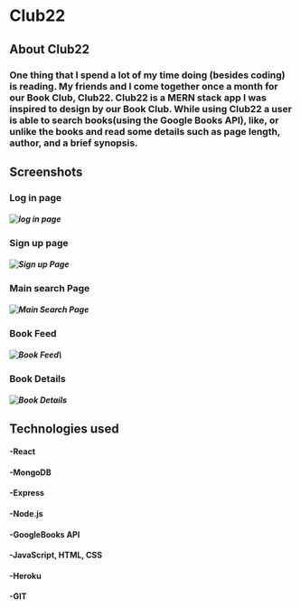 # Club22 


## About Club22
### One thing that I spend a lot of my time doing (besides coding) is reading. My friends and I come together once a month for our Book Club, Club22.  Club22 is a MERN stack app I was inspired to design by our Book Club. While using Club22 a user is able to search books(using the Google Books API), like, or unlike the books and read some details such as page length, author, and a brief synopsis.

## Screenshots

### Log in page
##### ![log in page ](https://i.ibb.co/h2nRYN4/Screen-Shot-2022-05-25-at-1-02-14-PM.png)
### Sign up page
##### ![Sign up Page](https://i.ibb.co/KVpXXqG/Screen-Shot-2022-05-25-at-1-02-25-PM.png)
### Main search Page
##### ![Main Search Page ](https://i.ibb.co/jZcSvMV/Screen-Shot-2022-05-25-at-1-02-37-PM.png)
### Book Feed
##### ![Book Feed ](https://i.ibb.co/dfYG4C7/Screen-Shot-2022-05-25-at-1-03-22-PM.png)\
### Book Details
##### ![Book Details ](https://i.ibb.co/MNb8fsx/Screen-Shot-2022-05-25-at-1-04-17-PM.png)

## Technologies used

#### -React
#### -MongoDB
#### -Express
#### -Node.js
#### -GoogleBooks API
#### -JavaScript, HTML, CSS
#### -Heroku
#### -GIT

